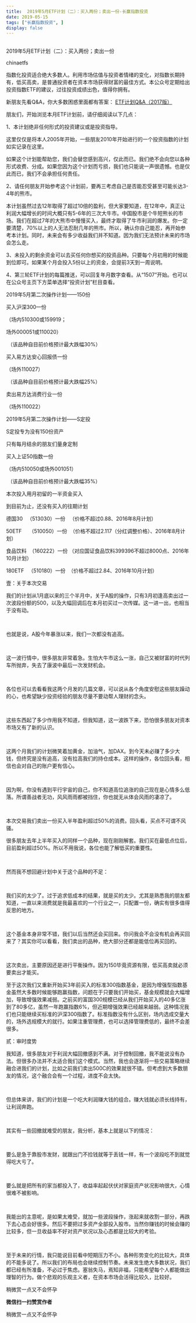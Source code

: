 ```yaml
---
title:  2019年5月ETF计划（二）：买入两份；卖出一份-长赢指数投资
date: 2019-05-15
tags: ["长赢指数投资", ]
display: false
---
```



## 



2019年5月ETF计划（二）：买入两份；卖出一份




chinaetfs




指数化投资适合绝大多数人。利用市场估值与投资者情绪的变化，对指数长期持有，低买高卖，是普通投资者在资本市场获得财富的最佳方式。本公众号定期给出投资指数ETF的建议，过往投资成绩出色，值得你拥有。




<mpvoice frameborder="0" class="rich_pages res_iframe js_editor_audio audio_iframe place_audio_area" src="/cgi-bin/readtemplate?t=tmpl/audio_tmpl&amp;name=%E5%A4%9A%E6%83%B3%E5%9C%A8%E5%B9%B3%E5%BA%B8%E7%9A%84%E7%94%9F%E6%B4%BB%E6%8B%A5%E6%8A%B1%E4%BD%A0&amp;play_length=04:29" isaac2="1" low_size="516.06" source_size="516.1" high_size="2109.38" name="多想在平庸的生活拥抱你" play_length="269000" voice_encode_fileid="MzIwMTIzNDMwNF8yNjUzNDA5MTYw"></mpvoice>





新朋友先看Q&amp;A，你大多数困惑里面都有答案：&nbsp;[ETF计划Q&amp;A（2017版）](http://mp.weixin.qq.com/s?__biz=MzIwMTIzNDMwNA==&amp;mid=2653408592&amp;idx=1&amp;sn=fde1a92e4caefec9c3a8298e74e8ff45&amp;chksm=8d226fbfba55e6a921f9daf22566693a85cbd8a192ba104e060ad3daf7f5940d3885c8e1bbef&amp;scene=21#wechat_redirect)





朋友们，开始浏览本月ETF计划前，请仔细阅读以下几点：

1、本计划绝非任何形式的投资建议或是投资指导。



这里仅仅是将本人2005年开始，一些朋友2010年开始进行的一个投资指数的计划如实记录在这里。





如果这个计划能帮助您，我们会替您感到高兴，仅此而已。我们绝不会向您以各种形式收费、分成。如果您因为这个计划而亏损，我们也只能说一声很遗憾。也是仅此而已，我们不会承担任何责任。



2、请任何朋友开始参考这个计划前，要再三考虑自己是否能忍受甚至可能长达3-4年的熊市。



本计划虽然过去12年取得了超过10倍的盈利，但大家要知道，在12年中，真正让利润大幅增长的时间大概只有5-6年的三次大牛市。中国股市是个牛短熊长的市场。我们在超过7年的大熊市中慢慢买入，最终才取得了牛市利润的爆发。你一定要清楚，70%以上的人无法忍耐几年的熊市。所以，确认你自己能忍，再开始参考本计划。同时，未来会有多少收益我们并不知道。因为我们无法预计未来的市场会怎么走。



3、未投入的剩余资金可以去买任何你想买的投资品种。只要每个月初用的时候能到位即可。如果某个月会投入5份以上的资金，会提前3天到一周说明。



4、第三轮ETF计划的每篇推送，可以回复年月数字查看。从“1507”开始。也可以在公众号主页下方菜单选择“投资计划”栏目查看。







2019年5月第二次操作计划——150份



买入沪深300一份

（场内510300或159919；

场外000051或110020）

&nbsp;（该品种自目前价格预计最大跌幅30%）



买入易方达安心回报债一份

（场外110027）

&nbsp;（该品种自目前价格预计最大跌幅25%）



卖出易方达消费行业一份

（场外110022）







2019年5月第二次操作计划——S定投

S定投专为没有150份资产

只有每月结余的朋友们量身定制





买入上证50指数一份

（场内510050或场外001051）

&nbsp;（该品种自目前价格预计最大跌幅35%）



本次投入用月初留的一半资金买入







到目前为止，还没有买入的往期计划

德国30&nbsp;&nbsp; （513030）一份&nbsp;&nbsp; （价格不超过0.88、2016年8月计划）



50ETF&nbsp;&nbsp;&nbsp;&nbsp; （510050）一份&nbsp; （价格不超过2.117（分红调整价格）、2016年8月计划）

食品饮料&nbsp; （160222）一份 （对应国证食品饮料399396不超过8000点、2016年10月计划）

180ETF&nbsp;&nbsp; （510180）一份&nbsp; （价格不超过2.84、2016年10月计划）







壹：关于本次交易

我们的计划从1月底以来的三个半月中，关于A股的操作，只有3月初逢高卖出过一次波段份额的500，以及大幅回调后在本月初买过一次传媒。这一进一出，也相当于没有动。

&nbsp;

也就是说，A股今年暴涨以来，我们一次都没有追高。

&nbsp;

这一波行情中，很多朋友非常着急。生怕大牛市这么一涨，自己又被财富的时代列车所抛弃，失去了康波中最后一次发财机会。

&nbsp;

各位也可以去看看我这两个月发的几篇文章，可以说从各个角度安慰这些朋友躁动的心，也希望缺少投资经验的朋友尽量不要动帮人理财的念头。

&nbsp;

这些东西起了多少作用我不知道，但我知道，这一波跌下来，恐怕很多朋友对资本市场又有了新的认识。

&nbsp;

这两个月我们的计划微笑着加黄金，加油气，加DAX。到今天未必赚了多少大钱，但终究是没有追高，没有拉高我们的持仓成本。这样的操作，各位回头看，相信也会对自己的账户更有信心。

&nbsp;

因为啊，你没有遇到平行宇宙的自己，你不知道高位追涨的自己现在是心情多么低落。所谓善战者无功，风风雨雨都被挡住，你也就无从体会风雨的凄凉了。

&nbsp;

本次交易我们卖出一份买入半年盈利超过50%的消费。回头看，买点不可谓不风骚。





很多朋友去年上半年买入的同样一个品种，现在刚刚解套。我们买在最低点位后，目前盈利超过50%。所以不用我说，各位也能了解低买的重要性。

&nbsp;

然而我不想回避计划中关于这个品种的不足：

&nbsp;

我们买的太少了。过于追求低成本的结果，就是买的太少。尤其是熟悉我的朋友都知道，一直以来消费就是我最喜欢的一个行业之一，只配置一份，确实有很多值得反思的地方。

&nbsp;

这个基金本身非常不错，我们以后当然还会买回来。你问我会不会没有机会再买回来了？其实你可以看看，我们卖出的品种，绝大部分还都是能低位再买回的。

&nbsp;

这次卖出，主要原因还是进行平衡操作。因为150毕竟资源有限，低买高卖就必须要卖出才能买。



至于这次我们又重新开始买3年前买入的标准300指数基金，是因为增强型指数基金虽然大多数时候能够跑赢指数，问题在于只要我们开始买，基金规模就会大幅增加，导致增强效果减弱。之前买的富国300规模已经从我们开始买入的40多亿涨到了80多亿，虽然一年跑赢指数6%，但近期增强效果已经越来越弱。这种情况我们也只能继续买标准的沪深300指数了。标准指数没有什么区别，场内选成交量大的，场外选规模大的就行。如果注重管理费，也可以选择管理费低的，最终不会差很多。





贰：审时度势

我知道，很多朋友对于利润大幅回撤感到不满。对于控制回撤，我不能说没有办法。但很多办法并不太适合我们这个模式。当然，我也会逐渐将一些交易策略继续融合进我们的计划，比如之前我们卖出500C的效果就很不错。但考虑到大多数朋友的情况，这个融合会有一个过程，进度不会太快。

&nbsp;

但总体来讲，我们的计划是一个吃大利润赚大钱的组合。赚大钱就必须长线持有，让利润奔跑。

&nbsp;

其实有一些回撤就难受的朋友，我分析，基本上就是以下的情况：

&nbsp;

要么是急于靠股市发财，就跟出门不捡钱就等于丢钱一样，有一个波段吃不到就觉得吃大亏了。

&nbsp;

要么就是把所有的家当都投入了，收益率起起伏伏对家庭资产状况影响很大，心情很难不被影响。

&nbsp;

我能出的主意呢，是如果太难受，就加一些波段操作，涨起来就收割一部分，再跌下去心态会好很多。然后不要把过多资产全部投入股市。当然你赚钱的时候会赚的比较多，但一旦收益率不好对资产状况以及心态都是比较大的考验。

&nbsp;

至于未来的行情，我只能说目前看中短期压力不小。各种形势变化的比较大，具体的不能多说了。所以我们的布局也会继续控制节奏。未来发生绝大多数状况，我们都已经有所准备，不必过于焦虑。塞翁失马，焉知非福，只能希望每个人都能做出理智的行为。做个悲观的乐观主义者，在资本市场会活得比较久，比较好。









稍微赏一点又不会怀孕


**微信扫一扫赞赏作者**






稍微赏一点又不会怀孕